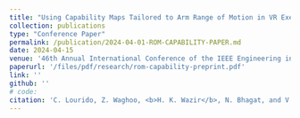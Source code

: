 ```yaml
---
title: "Using Capability Maps Tailored to Arm Range of Motion in VR Exergames for Rehabilitation"
collection: publications
type: "Conference Paper"
permalink: /publication/2024-04-01-ROM-CAPABILITY-PAPER.md
date: 2024-04-15
venue: '46th Annual International Conference of the IEEE Engineering in Medicine & Biology Society (EMBC)'
paperurl: '/files/pdf/research/rom-capability-preprint.pdf'
link: ''
github: ''
# code:
citation: 'C. Lourido, Z. Waghoo, <b>H. K. Wazir</b>, N. Bhagat, and V. Kapila, "Using capability maps tailored to arm range of motion in VR exergames for rehabilitation," <i>in IEEE Engineering in Medicine & Biology Society</i>, 2024, accepted for publication.'
---
```

